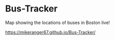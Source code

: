 # Bus-Tracker

Map showing the locations of buses in Boston live!

https://mikeranger67.github.io/Bus-Tracker/

